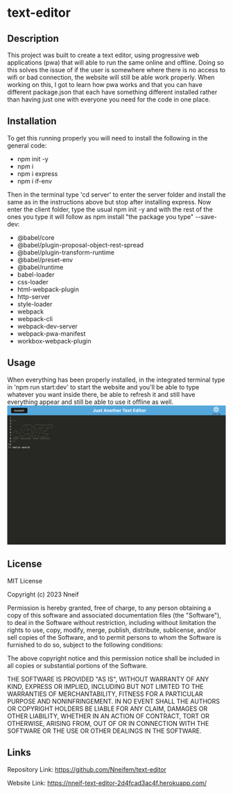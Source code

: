 # text-editor

## Description

This project was built to create a text editor, using progressive web applications (pwa) that will able to run the same online and offline. Doing so this solves the issue of if the user is somewhere where there is no access to wifi or bad connection, the website will still be able work properly. When working on this, I got to learn how pwa works and that you can have different package.json that each have something different installed rather than having just one with everyone you need for the code in one place. 

## Installation

To get this running properly you will need to install the following in the general code: 
- npm init -y
- npm i
- npm i express
- npm i if-env

Then in the terminal type 'cd server' to enter the server folder and install the same as in the instructions above but stop after installing express. Now enter the client folder, type the usual npm init -y and with the rest of the ones you type it will follow as npm install "the package you type" --save-dev:
- @babel/core
- @babel/plugin-proposal-object-rest-spread
- @babel/plugin-transform-runtime
- @babel/preset-env
- @babel/runtime
- babel-loader
- css-loader
- html-webpack-plugin
- http-server
- style-loader
- webpack
- webpack-cli
- webpack-dev-server
- webpack-pwa-manifest
- workbox-webpack-plugin

## Usage

When everything has been properly installed, in the integrated terminal type in 'npm run start:dev' to start the website and you'll be able to type whatever you want inside there, be able to refresh it and still have everything appear and still be able to use it offline as well.
![alt text](/client/image/Screenshot%202023-08-07%20at%206.49.54%20PM.png)

## License

MIT License

Copyright (c) 2023 Nneif

Permission is hereby granted, free of charge, to any person obtaining a copy
of this software and associated documentation files (the "Software"), to deal
in the Software without restriction, including without limitation the rights
to use, copy, modify, merge, publish, distribute, sublicense, and/or sell
copies of the Software, and to permit persons to whom the Software is
furnished to do so, subject to the following conditions:

The above copyright notice and this permission notice shall be included in all
copies or substantial portions of the Software.

THE SOFTWARE IS PROVIDED "AS IS", WITHOUT WARRANTY OF ANY KIND, EXPRESS OR
IMPLIED, INCLUDING BUT NOT LIMITED TO THE WARRANTIES OF MERCHANTABILITY,
FITNESS FOR A PARTICULAR PURPOSE AND NONINFRINGEMENT. IN NO EVENT SHALL THE
AUTHORS OR COPYRIGHT HOLDERS BE LIABLE FOR ANY CLAIM, DAMAGES OR OTHER
LIABILITY, WHETHER IN AN ACTION OF CONTRACT, TORT OR OTHERWISE, ARISING FROM,
OUT OF OR IN CONNECTION WITH THE SOFTWARE OR THE USE OR OTHER DEALINGS IN THE
SOFTWARE.


## Links 
Repository Link: https://github.com/Nneifem/text-editor

Website Link: https://nneif-text-editor-2d4fcad3ac4f.herokuapp.com/